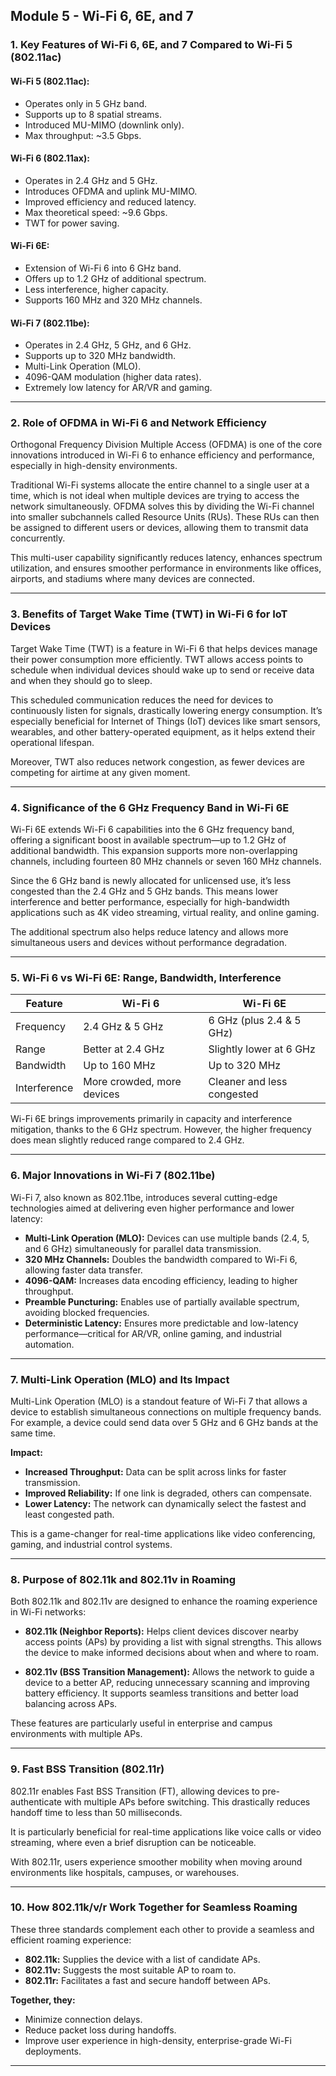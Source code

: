## Module 5 -  Wi-Fi 6, 6E, and 7

### 1. **Key Features of Wi-Fi 6, 6E, and 7 Compared to Wi-Fi 5 (802.11ac)**

#### Wi-Fi 5 (802.11ac):
- Operates only in 5 GHz band.
- Supports up to 8 spatial streams.
- Introduced MU-MIMO (downlink only).
- Max throughput: ~3.5 Gbps.

#### Wi-Fi 6 (802.11ax):
- Operates in 2.4 GHz and 5 GHz.
- Introduces OFDMA and uplink MU-MIMO.
- Improved efficiency and reduced latency.
- Max theoretical speed: ~9.6 Gbps.
- TWT for power saving.

#### Wi-Fi 6E:
- Extension of Wi-Fi 6 into 6 GHz band.
- Offers up to 1.2 GHz of additional spectrum.
- Less interference, higher capacity.
- Supports 160 MHz and 320 MHz channels.

#### Wi-Fi 7 (802.11be):
- Operates in 2.4 GHz, 5 GHz, and 6 GHz.
- Supports up to 320 MHz bandwidth.
- Multi-Link Operation (MLO).
- 4096-QAM modulation (higher data rates).
- Extremely low latency for AR/VR and gaming.

---

### 2. Role of OFDMA in Wi-Fi 6 and Network Efficiency

Orthogonal Frequency Division Multiple Access (OFDMA) is one of the core innovations introduced in Wi-Fi 6 to enhance efficiency and performance, especially in high-density environments.

Traditional Wi-Fi systems allocate the entire channel to a single user at a time, which is not ideal when multiple devices are trying to access the network simultaneously. OFDMA solves this by dividing the Wi-Fi channel into smaller subchannels called Resource Units (RUs). These RUs can then be assigned to different users or devices, allowing them to transmit data concurrently.

This multi-user capability significantly reduces latency, enhances spectrum utilization, and ensures smoother performance in environments like offices, airports, and stadiums where many devices are connected.

---

### 3. Benefits of Target Wake Time (TWT) in Wi-Fi 6 for IoT Devices

Target Wake Time (TWT) is a feature in Wi-Fi 6 that helps devices manage their power consumption more efficiently. TWT allows access points to schedule when individual devices should wake up to send or receive data and when they should go to sleep.

This scheduled communication reduces the need for devices to continuously listen for signals, drastically lowering energy consumption. It’s especially beneficial for Internet of Things (IoT) devices like smart sensors, wearables, and other battery-operated equipment, as it helps extend their operational lifespan.

Moreover, TWT also reduces network congestion, as fewer devices are competing for airtime at any given moment.

---

### 4. Significance of the 6 GHz Frequency Band in Wi-Fi 6E

Wi-Fi 6E extends Wi-Fi 6 capabilities into the 6 GHz frequency band, offering a significant boost in available spectrum—up to 1.2 GHz of additional bandwidth. This expansion supports more non-overlapping channels, including fourteen 80 MHz channels or seven 160 MHz channels.

Since the 6 GHz band is newly allocated for unlicensed use, it’s less congested than the 2.4 GHz and 5 GHz bands. This means lower interference and better performance, especially for high-bandwidth applications such as 4K video streaming, virtual reality, and online gaming.

The additional spectrum also helps reduce latency and allows more simultaneous users and devices without performance degradation.

---

### 5. Wi-Fi 6 vs Wi-Fi 6E: Range, Bandwidth, Interference

| Feature      | Wi-Fi 6                    | Wi-Fi 6E                   |
| ------------ | -------------------------- | -------------------------- |
| Frequency    | 2.4 GHz & 5 GHz            | 6 GHz (plus 2.4 & 5 GHz)   |
| Range        | Better at 2.4 GHz          | Slightly lower at 6 GHz    |
| Bandwidth    | Up to 160 MHz              | Up to 320 MHz              |
| Interference | More crowded, more devices | Cleaner and less congested |

Wi-Fi 6E brings improvements primarily in capacity and interference mitigation, thanks to the 6 GHz spectrum. However, the higher frequency does mean slightly reduced range compared to 2.4 GHz.

---

### 6. Major Innovations in Wi-Fi 7 (802.11be)

Wi-Fi 7, also known as 802.11be, introduces several cutting-edge technologies aimed at delivering even higher performance and lower latency:

* **Multi-Link Operation (MLO):** Devices can use multiple bands (2.4, 5, and 6 GHz) simultaneously for parallel data transmission.
* **320 MHz Channels:** Doubles the bandwidth compared to Wi-Fi 6, allowing faster data transfer.
* **4096-QAM:** Increases data encoding efficiency, leading to higher throughput.
* **Preamble Puncturing:** Enables use of partially available spectrum, avoiding blocked frequencies.
* **Deterministic Latency:** Ensures more predictable and low-latency performance—critical for AR/VR, online gaming, and industrial automation.

---

### 7. Multi-Link Operation (MLO) and Its Impact

Multi-Link Operation (MLO) is a standout feature of Wi-Fi 7 that allows a device to establish simultaneous connections on multiple frequency bands. For example, a device could send data over 5 GHz and 6 GHz bands at the same time.

**Impact:**

* **Increased Throughput:** Data can be split across links for faster transmission.
* **Improved Reliability:** If one link is degraded, others can compensate.
* **Lower Latency:** The network can dynamically select the fastest and least congested path.

This is a game-changer for real-time applications like video conferencing, gaming, and industrial control systems.

---

### 8. Purpose of 802.11k and 802.11v in Roaming

Both 802.11k and 802.11v are designed to enhance the roaming experience in Wi-Fi networks:

* **802.11k (Neighbor Reports):** Helps client devices discover nearby access points (APs) by providing a list with signal strengths. This allows the device to make informed decisions about when and where to roam.

* **802.11v (BSS Transition Management):** Allows the network to guide a device to a better AP, reducing unnecessary scanning and improving battery efficiency. It supports seamless transitions and better load balancing across APs.

These features are particularly useful in enterprise and campus environments with multiple APs.

---

### 9. Fast BSS Transition (802.11r)

802.11r enables Fast BSS Transition (FT), allowing devices to pre-authenticate with multiple APs before switching. This drastically reduces handoff time to less than 50 milliseconds.

It is particularly beneficial for real-time applications like voice calls or video streaming, where even a brief disruption can be noticeable.

With 802.11r, users experience smoother mobility when moving around environments like hospitals, campuses, or warehouses.

---

### 10. How 802.11k/v/r Work Together for Seamless Roaming

These three standards complement each other to provide a seamless and efficient roaming experience:

* **802.11k:** Supplies the device with a list of candidate APs.
* **802.11v:** Suggests the most suitable AP to roam to.
* **802.11r:** Facilitates a fast and secure handoff between APs.

**Together, they:**

* Minimize connection delays.
* Reduce packet loss during handoffs.
* Improve user experience in high-density, enterprise-grade Wi-Fi deployments.

---

